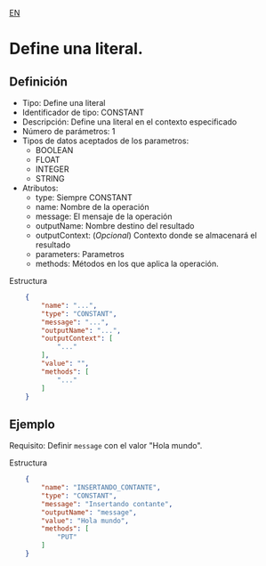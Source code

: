 [EN](CONSTANT.md)
# Define una literal.

## Definición
* Tipo: Define una literal
* Identificador de tipo: CONSTANT
* Descripción: Define una literal en el contexto especificado
* Número de parámetros: 1
* Tipos de datos aceptados de los parametros:
  * BOOLEAN
  * FLOAT
  * INTEGER
  * STRING
* Atributos:
  * type: Siempre CONSTANT
  * name: Nombre de la operación
  * message: El mensaje de la operación
  * outputName: Nombre destino del resultado
  * outputContext: (_Opcional_) Contexto donde se almacenará el resultado
  * parameters: Parametros
  * methods: Métodos en los que aplica la operación.

Estructura
```json
	{
		"name": "...",
		"type": "CONSTANT",
		"message": "...",
		"outputName": "...",
		"outputContext": [
			"..."
		],
		"value": "",
		"methods": [
			"..."
		]
	}
```
## Ejemplo

Requisito: Definir `message` con el valor "Hola mundo".

Estructura
```json
	{
		"name": "INSERTANDO_CONTANTE",
		"type": "CONSTANT",
		"message": "Insertando contante",
		"outputName": "message",
		"value": "Hola mundo",
		"methods": [
			"PUT"
		]
	}
```
